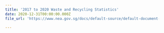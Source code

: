 ```yaml
---
title: '2017 to 2020 Waste and Recycling Statistics'
date: 2020-12-31T00:00:00.000Z
file_url: 'https://www.nea.gov.sg/docs/default-source/default-document-library/waste-and-recycling-statistics-2017-to-2020.pdf'

---
```

